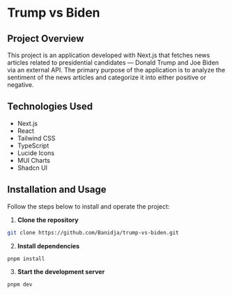 # Trump vs Biden

## Project Overview

This project is an application developed with Next.js that fetches news articles related to presidential candidates — Donald Trump and Joe Biden via an external API. The primary purpose of the application is to analyze the sentiment of the news articles and categorize it into either positive or negative.

## Technologies Used

- Next.js
- React
- Tailwind CSS
- TypeScript
- Lucide Icons
- MUI Charts
- Shadcn UI

## Installation and Usage

Follow the steps below to install and operate the project:

1. **Clone the repository**

```bash
git clone https://github.com/Banidja/trump-vs-biden.git
```

2. **Install dependencies**

```bash
pnpm install
```

3. **Start the development server**

```bash
pnpm dev
```
